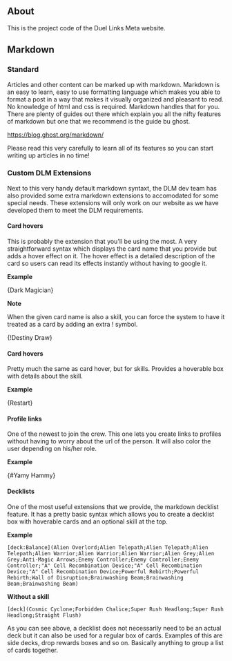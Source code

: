 ## About

This is the project code of the Duel Links Meta website. 

## Markdown

### Standard

Articles and other content can be marked up with markdown. Markdown is an easy to learn, easy to use formatting language which makes you able to format a post in a way that makes it visually organized and pleasant to read. No knowledge of html and css is required. Markdown handles that for you. There are plenty of guides out there which explain you all the nifty features of markdown but one that we recommend is the guide bu ghost.

https://blog.ghost.org/markdown/

Please read this very carefully to learn all of its features so you can start writing up articles in no time!

### Custom DLM Extensions

Next to this very handy default markdown syntaxt, the DLM dev team has also provided some extra markdown extensions to accomodated for some special needs. These extensions will only work on our website as we have developed them to meet the DLM requirements.

#### Card hovers

This is probably the extension that you'll be using the most. A very straightforward syntax which displays the card name that you provide but adds a hover effect on it. The hover effect is a detailed description of the card so users can read its effects instantly without having to google it.

__Example__

{Dark Magician}

__Note__

When the given card name is also a skill, you can force the system to have it treated as a card by adding an extra ! symbol.

{!Destiny Draw}

#### Card hovers

Pretty much the same as card hover, but for skills. Provides a hoverable box with details about the skill.

__Example__

{Restart}

#### Profile links

One of the newest to join the crew. This one lets you create links to profiles without having to worry about the url of the person. It will also color the user depending on his/her role.

__Example__

{#Yamy Hammy}

#### Decklists

One of the most useful extensions that we provide, the markdown decklist feature. It has a pretty basic syntax which allows you to create a decklist box with hoverable cards and an optional skill at the top.

__Example__

```
[deck:Balance](Alien Overlord;Alien Telepath;Alien Telepath;Alien Telepath;Alien Warrior;Alien Warrior;Alien Warrior;Alien Grey;Alien Grey;Anti-Magic Arrows;Enemy Controller;Enemy Controller;Enemy Controller;"A" Cell Recombination Device;"A" Cell Recombination Device;"A" Cell Recombination Device;Powerful Rebirth;Powerful Rebirth;Wall of Disruption;Brainwashing Beam;Brainwashing Beam;Brainwashing Beam)
```

__Without a skill__

```
[deck](Cosmic Cyclone;Forbidden Chalice;Super Rush Headlong;Super Rush Headlong;Straight Flush)
```

As you can see above, a decklist does not necessarily need to be an actual deck but it can also be used for a regular box of cards. Examples of this are side decks, drop rewards boxes and so on. Basically anything to group a list of cards together.

### 